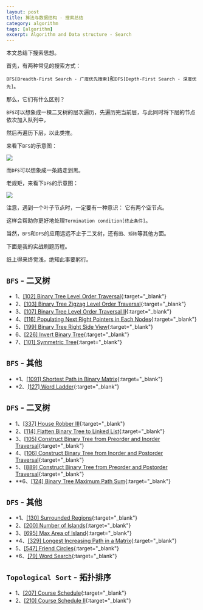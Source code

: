 ```yaml
---
layout: post
title: 算法与数据结构 - 搜索总结
category: algorithm
tags: [algorithm]
excerpt: Algorithm and Data structure - Search
---
```



本文总结下搜索思想。  

首先，有两种常见的搜索方式：  

`BFS[Breadth-First Search - 广度优先搜索]`和`DFS[Depth-First Search - 深度优先]`。  

那么，它们有什么区别？  

`BFS`可以想象成一棵二叉树的层次遍历，先遍历完当前层，与此同时将下层的节点依次加入队列中，  

然后再遍历下层，以此类推。  

来看下`BFS`的示意图：  

![](https://yyc-images.oss-cn-beijing.aliyuncs.com/tree_bfs_module.png)  


而`DFS`可以想象成一条路走到黑。  

老规矩，来看下`DFS`的示意图：  

![](https://yyc-images.oss-cn-beijing.aliyuncs.com/tree_dfs_module.png)  

注意，遇到一个叶子节点时，一定要有一种意识： 它有两个空节点。  

这样会帮助你更好地处理`Termination condition[终止条件]`。    


当然，`BFS`和`DFS`的应用远远不止于二叉树，还有`图`、`矩阵`等其他方面。  

下面是我的实战刷题历程。  

纸上得来终觉浅，绝知此事要躬行。  


## `BFS` - 二叉树    

- 1、[[102] Binary Tree Level Order Traversal](http://yaoyichen.cn/algorithm/2020/04/03/leetcode-102.html){:target="_blank"}  
- 2、[[103] Binary Tree Zigzag Level Order Traversal](http://yaoyichen.cn/algorithm/2020/06/10/leetcode-103.html){:target="_blank"}  
- 3、[[107] Binary Tree Level Order Traversal II](http://yaoyichen.cn/algorithm/2020/06/10/leetcode-107.html){:target="_blank"}  
- 4、[[116] Populating Next Right Pointers in Each Nodes](http://yaoyichen.cn/algorithm/2020/06/10/leetcode-116.html){:target="_blank"}  
- 5、[[199] Binary Tree Right Side View](http://yaoyichen.cn/algorithm/2020/06/10/leetcode-199.html){:target="_blank"}  
- 6、[[226] Invert Binary Tree](http://yaoyichen.cn/algorithm/2020/03/28/leetcode-226.html){:target="_blank"}  
- 7、[[101] Symmetric Tree](http://yaoyichen.cn/algorithm/2020/03/30/leetcode-101.html){:target="_blank"}  

## `BFS` - 其他    

- *1、[[1091] Shortest Path in Binary Matrix](http://yaoyichen.cn/algorithm/2020/06/14/leetcode-1091.html){:target="_blank"}  
- *2、[[127] Word Ladder](http://yaoyichen.cn/algorithm/2020/06/14/leetcode-127.html){:target="_blank"}  


## `DFS` - 二叉树  

- 1、[[337] House Robber III](http://yaoyichen.cn/algorithm/2020/06/11/leetcode-337.html){:target="_blank"}  
- 2、[[114] Flatten Binary Tree to Linked List](http://yaoyichen.cn/algorithm/2020/06/12/leetcode-114.html){:target="_blank"}  
- 3、[[105] Construct Binary Tree from Preorder and Inorder Traversal](http://yaoyichen.cn/algorithm/2020/06/12/leetcode-105.html){:target="_blank"}  
- 4、[[106] Construct Binary Tree from Inorder and Postorder Traversal](http://yaoyichen.cn/algorithm/2020/06/12/leetcode-106.html){:target="_blank"}  
- 5、[[889] Construct Binary Tree from Preorder and Postorder Traversal](http://yaoyichen.cn/algorithm/2020/06/12/leetcode-889.html){:target="_blank"}  
- **6、[[124] Binary Tree Maximum Path Sum](http://yaoyichen.cn/algorithm/2020/06/13/leetcode-124.html){:target="_blank"}  



## `DFS` - 其他  

- *1、[[130] Surrounded Regions](http://yaoyichen.cn/algorithm/2020/06/10/leetcode-130.html){:target="_blank"}  
- 2、[[200] Number of Islands](http://yaoyichen.cn/algorithm/2020/06/11/leetcode-200.html){:target="_blank"}  
- 3、[[695] Max Area of Island](http://yaoyichen.cn/algorithm/2020/06/11/leetcode-695.html){:target="_blank"}  
- *4、[[329] Longest Increasing Path in a Matrix](http://yaoyichen.cn/algorithm/2020/06/13/leetcode-329.html){:target="_blank"}  
- 5、[[547] Friend Circles](http://yaoyichen.cn/algorithm/2020/06/13/leetcode-547.html){:target="_blank"}  
- *6、[[79] Word Search](http://yaoyichen.cn/algorithm/2020/06/20/leetcode-79.html){:target="_blank"}  



## `Topological Sort` - 拓扑排序  

- 1、[[207] Course Schedule](http://yaoyichen.cn/algorithm/2020/06/11/leetcode-207.html){:target="_blank"}  
- 2、[[210] Course Schedule II](http://yaoyichen.cn/algorithm/2020/06/11/leetcode-210.html){:target="_blank"}  